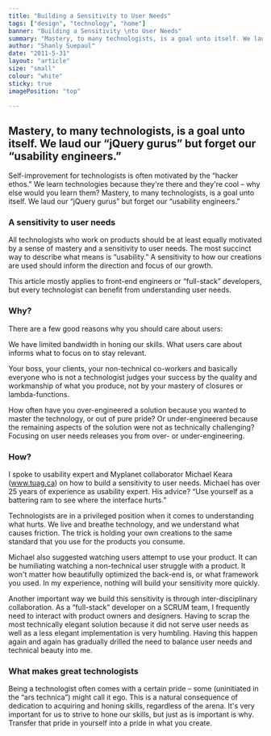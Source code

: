 ```yaml
---
title: "Building a Sensitivity to User Needs"
tags: ["design", "technology", "home"]
banner: "Building a Sensitivity \nto User Needs"
summary: "Mastery, to many technologists, is a goal unto itself. We laud our jQuery gurus but forget our usability engineers."
author: "Shanly Suepaul"
date: "2011-5-31"
layout: "article"
size: "small"
colour: "white"
sticky: true
imagePosition: "top"

---
```


## Mastery, to many technologists, is a goal unto itself. We laud our “jQuery gurus” but forget our “usability engineers.”

Self-improvement for technologists is often motivated by the “hacker ethos.” We learn technologies because they're there and they're cool – why else would you learn them? Mastery, to many technologists, is a goal unto itself. We laud our “jQuery gurus” but forget our “usability engineers.”

### A sensitivity to user needs

All technologists who work on products should be at least equally motivated by a sense of mastery and a sensitivity to user needs. The most succinct way to describe what means is “usability.” A sensitivity to how our creations are used should inform the direction and focus of our growth.

This article mostly applies to front-end engineers or “full-stack” developers, but every technologist can benefit from understanding user needs.

### Why?

There are a few good reasons why you should care about users:

We have limited bandwidth in honing our skills. What users care about informs what to focus on to stay relevant.

Your boss, your clients, your non-technical co-workers and basically everyone who is not a technologist judges your success by the quality and workmanship of what you produce, not by your mastery of closures or lambda-functions.

How often have you over-engineered a solution because you wanted to master the technology, or out of pure pride? Or under-engineered because the remaining aspects of the solution were not as technically challenging? Focusing on user needs releases you from over- or under-engineering.

### How?

I spoke to usability expert and Myplanet collaborator Michael Keara (www.tuag.ca) on how to build a sensitivity to user needs. Michael has over 25 years of experience as usability expert. His advice? “Use yourself as a battering ram to see where the interface hurts.”

Technologists are in a privileged position when it comes to understanding what hurts. We live and breathe technology, and we understand what causes friction. The trick is holding your own creations to the same standard that you use for the products you consume.

Michael also suggested watching users attempt to use your product. It can be humiliating watching a non-technical user struggle with a product. It won't matter how beautifully optimized the back-end is, or what framework you used. In my experience, nothing will build your sensitivity more quickly.

Another important way we build this sensitivity is through inter-disciplinary collaboration. As a “full-stack” developer on a SCRUM team, I frequently need to interact with product owners and designers. Having to scrap the most technically elegant solution because it did not serve user needs as well as a less elegant implementation is very humbling. Having this happen again and again has gradually drilled the need to balance user needs and technical beauty into me.

### What makes great technologists

Being a technologist often comes with a certain pride – some (uninitiated in the “ars technica”) might call it ego. This is a natural consequence of dedication to acquiring and honing skills, regardless of the arena. It's very important for us to strive to hone our skills, but just as is important is why. Transfer that pride in yourself into a pride in what you create.